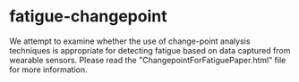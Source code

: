 # fatigue-changepoint

We attempt to examine whether the use of change-point analysis techniques is appropriate for detecting fatigue based on data captured from wearable sensors. Please read the "ChangepointForFatiguePaper.html" file for more information.
